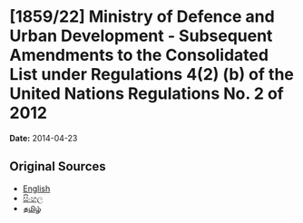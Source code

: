 # [1859/22] Ministry of Defence and Urban Development - Subsequent Amendments to the Consolidated List under Regulations 4(2) (b) of the United Nations Regulations No. 2 of 2012

**Date:** 2014-04-23

## Original Sources

- [English](https://documents.gov.lk/view/extra-gazettes/2014/4/1859-22_E.pdf)
- [සිංහල](https://documents.gov.lk/view/extra-gazettes/2014/4/1859-22_S.pdf)
- [தமிழ்](https://documents.gov.lk/view/extra-gazettes/2014/4/1859-22_T.pdf)
